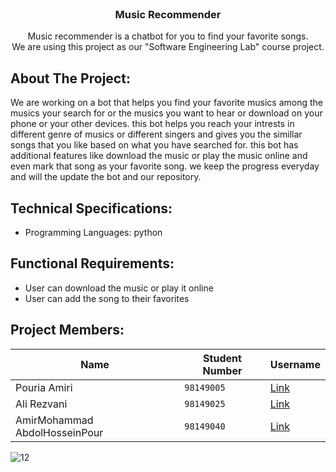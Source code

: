 <br />
<p align="center">
  
  <h3 align="center">Music Recommender</h3>

  <p align="center">
    Music recommender is a chatbot for you to find your favorite songs.
    <br />
    We are using this project as our "Software Engineering Lab" course project.

  
  
  
  
## About The Project:
  
  We are working on a bot that helps you find your favorite musics among the musics your search for or the musics you want to hear or download on your phone or your other devices.
this bot helps you reach your intrests in different genre of musics or different singers and gives you the simillar songs that you like based on what you have searched for.
this bot has additional features like download the music or play the music online and even mark that song as your favorite song.
we keep the progress everyday and will the update the bot and our repository.

  ## Technical Specifications:  
- Programming Languages: python

  
  
  
 
## Functional Requirements:  
- User can download the music or play it online
- User can add the song to their favorites

  
  
  
## Project Members:  

Name | Student Number | Username
--- | --- | ---
Pouria Amiri | `98149005` | [Link](https://github.com/puami)
Ali Rezvani | `98149025` | [Link](https://github.com/iwaspolo)
AmirMohammad AbdolHosseinPour | `98149040` | [Link](https://github.com/0amirkhan0)


 
 ![12](https://user-images.githubusercontent.com/100662817/235249150-6db0c2c4-5705-4ba6-b91a-e8d1aea14141.png)


